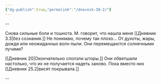 ```yaml
---
{"dg-publish":true,"permalink":"/dnevnik-30-2/"}
---
```




--

Снова сильные боли и тошнота. М. говорит, что нашла меня [[Дневник 3.3\|без сознания.]] Не понимаю, почему так плохо… От духоты, жары, дождя или неожиданных волн пыли. Они перемещаются солнечными лучами?

[[Дневник 20\|Окончательно сползли шторы.]] Они обветшали настолько, что их не получается надеть заново. Пока вместо них [[Дневник 25.2\|висят покрывала.]]

--